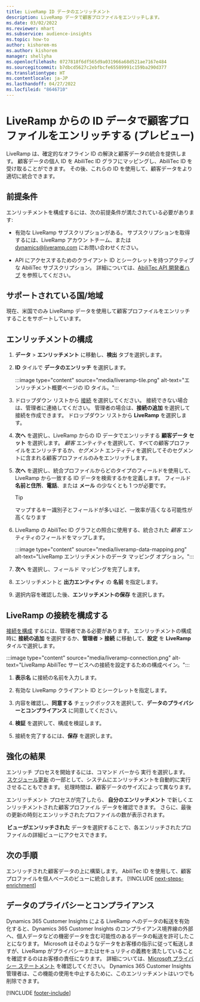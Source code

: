 ```yaml
---
title: LiveRamp ID データのエンリッチメント
description: LiveRamp データで顧客プロファイルをエンリッチします。
ms.date: 03/02/2022
ms.reviewer: mhart
ms.subservice: audience-insights
ms.topic: how-to
author: kishorem-ms
ms.author: kishorem
manager: shellyha
ms.openlocfilehash: 0727818f6df565d9a031966a68d521ae7167e484
ms.sourcegitcommit: b7dbcd5627c2ebfbcfe65589991c159ba290d377
ms.translationtype: HT
ms.contentlocale: ja-JP
ms.lasthandoff: 04/27/2022
ms.locfileid: "8646710"
---
```

# <a name="enrich-customer-profiles-with-identity-data-from-liveramp-preview"></a>LiveRamp からの ID データで顧客プロファイルをエンリッチする (プレビュー) 

LiveRamp は、確定的なオフライン ID の解決と顧客データの統合を提供します。 顧客データの個人 ID を AbiliTec ID グラフにマッピングし、AbiliTec ID を受け取ることができます。 その後、これらの ID を使用して、顧客データをより適切に統合できます。 

## <a name="prerequisites"></a>前提条件 

エンリッチメントを構成するには、次の前提条件が満たされている必要があります: 

- 有効な LiveRamp サブスクリプションがある。 サブスクリプションを取得するには、LiveRamp アカウン トチーム、または [dynamics@liveramp.com](mailto:dynamics@liveramp.com) にお問い合わせください。   

- API にアクセスするためのクライアント ID とシークレットを持つアクティブな AbiliTec サブスクリプション。 詳細については、[AbiliTec API 開発者ハブ](https://developers.liveramp.com/abilitec-api/) を参照してください。 

## <a name="supported-countriesregions"></a>サポートされている国/地域 

現在、米国でのみ LiveRamp データを使用して顧客プロファイルをエンリッチすることをサポートしています。 

## <a name="configure-the-enrichment"></a>エンリッチメントの構成 

1. **データ** > **エンリッチメント** に移動し、**検出** タブを選択します。 

1. **ID** タイルで **データのエンリッチ** を選択します。 

   :::image type="content" source="media/liveramp-tile.png" alt-text="エンリッチメント概要ページの ID タイル。":::

1. ドロップダウン リストから [接続](connections.md) を選択してください。 接続できない場合は、管理者に連絡してください。 管理者の場合は、**接続の追加** を選択して接続を作成できます。 ドロップダウン リストから **LiveRamp** を選択します。 

1. **次へ** を選択し、LiveRamp からの ID データでエンリッチする **顧客データ セット** を選択します。 *顧客* エンティティを選択して、すべての顧客プロファイルをエンリッチするか、*セグメント* エンティティを選択してそのセグメントに含まれる顧客プロファイルのみをエンリッチします。 

1. **次へ** を選択し、統合プロファイルからどのタイプのフィールドを使用して、LiveRamp から一致する ID データを検索するかを定義します。 フィールド **名前と住所**、**電話**、または **メール** の少なくとも 1 つが必要です。 

   > [!TIP]
   > マップするキー識別子とフィールドが多いほど、一致率が高くなる可能性が高くなります 

1. LiveRamp の AbiliTec ID グラフとの照合に使用する、統合された *顧客* エンティティのフィールドをマップします。 

   :::image type="content" source="media/liveramp-data-mapping.png" alt-text="LiveRamp エンリッチメントのデータ マッピング オプション。":::

1. **次へ** を選択し、フィールド マッピングを完了します。 

1. エンリッチメントと **出力エンティティ** の **名前** を指定します。 

1. 選択内容を確認した後、**エンリッチメントの保存** を選択します。 

## <a name="configure-the-connection-for-liveramp"></a>LiveRamp の接続を構成する 

[接続を構成](connections.md) するには、管理者である必要があります。 エンリッチメントの構成時に **接続の追加** を選択するか、**管理者** > **接続** に移動して、**設定** を **LiveRamp** タイルで選択します。 

:::image type="content" source="media/liveramp-connection.png" alt-text="LiveRamp AbiliTec サービスへの接続を設定するための構成ペイン。":::

1. **表示名** に接続の名前を入力します。 

1. 有効な LiveRamp クライアント ID とシークレットを指定します。 

1. 内容を確認し、**同意する** チェックボックスを選択して、**データのプライバシーとコンプライアンス** に同意してください。 

1. **検証** を選択して、構成を検証します。 

1. 接続を完了するには、**保存** を選択します。 

## <a name="enrichment-results"></a>強化の結果 

エンリッチ プロセスを開始するには、コマンド バーから 実行 を選択します。  [スケジュール更新](system.md#schedule-tab) の一部として、システムにエンリッチメントを自動的に実行させることもできます。 処理時間は、顧客データのサイズによって異なります。 

エンリッチメント プロセスが完了したら、 **自分のエンリッチメント** で新しくエンリッチメントされた顧客プロファイル データを確認できます。 さらに、最後の更新の時刻とエンリッチされたプロファイルの数が表示されます。 

 **ビューがエンリッチされた** データを選択することで、各エンリッチされたプロファイルの詳細ビューにアクセスできます。 

## <a name="next-steps"></a>次の手順

エンリッチされた顧客データの上に構築します。 AbiliTec ID を使用して、顧客プロファイルを個人ベースのビューに統合します。 
[!INCLUDE [next-steps-enrichment](includes/next-steps-enrichment.md)]

## <a name="data-privacy-and-compliance"></a>データのプライバシーとコンプライアンス 

Dynamics 365 Customer Insights による LiveRamp へのデータの転送を有効化すると、Dynamics 365 Customer Insights のコンプライアンス境界線の外部へ、個人データなどの機密データを含む可能性のあるデータの転送を許可したことになります。 Microsoft はそのようなデータをお客様の指示に従って転送しますが、LiveRamp がプライバシーまたはセキュリティの義務を満たしていることを確認するのはお客様の責任になります。 詳細については、[Microsoft プライバシー ステートメント](https://go.microsoft.com/fwlink/?linkid=396732) を確認してください。 Dynamics 365 Customer Insights 管理者は、この機能の使用を中止するために、このエンリッチメントはいつでも削除できます。 


[!INCLUDE [footer-include](includes/footer-banner.md)]

